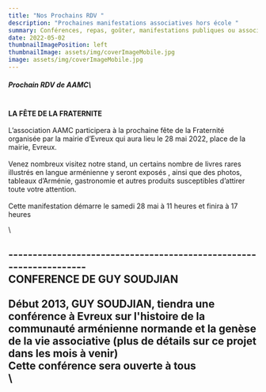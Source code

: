 ```yaml
---
title: "Nos Prochains RDV "
description: "Prochaines manifestations associatives hors école "
summary: Conférences, repas, goûter, manifestations publiques ou associatives...
date: 2022-05-02
thumbnailImagePosition: left
thumbnailImage: assets/img/coverImageMobile.jpg
image: assets/img/coverImageMobile.jpg
---
```

<!--StartFragment-->

##### **Prochain RDV de AAMC**\
\
**LA FÊTE DE LA FRATERNITE**\
\
L’association AAMC participera à la prochaine fête de la Fraternité organisée par la mairie d’Evreux qui aura lieu le 28 mai 2022, place de la mairie, Evreux.\
\
Venez nombreux visitez notre stand, un certains nombre de livres rares illustrés en langue arménienne y seront exposés , ainsi que des photos, tableaux d’Arménie, gastronomie et autres produits susceptibles d’attirer toute votre attention.\
\
Cette manifestation démarre le samedi 28 mai à 11 heures et finira à 17 heures

<!--EndFragment-->\

\-------------------------------------------------------------------\
**CONFERENCE DE GUY SOUDJIAN** \
\
**Début 2013, GUY SOUDJIAN, tiendra une conférence à Evreux sur l'histoire de la communauté arménienne normande et la genèse de la vie associative  (plus de détails sur ce projet dans les mois à venir)** \
**Cette conférence sera ouverte à tous**\
\
------------------------------------------------------------------